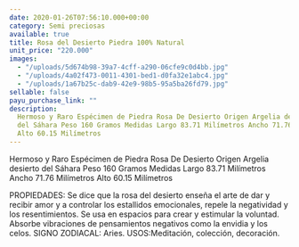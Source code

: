 ```yaml
---
date: 2020-01-26T07:56:10.000+00:00
category: Semi preciosas
available: true
title: Rosa del Desierto Piedra 100% Natural
unit_price: "220.000"
images:
  - "/uploads/5d674b98-39a7-4cff-a290-06cfe9c0d4bb.jpg"
  - "/uploads/4a02f473-0011-4301-bed1-d0fa32e1abc4.jpg"
  - "/uploads/1a67b25c-dab9-42e9-98b5-95a5ba26fd79.jpg"
sellable: false
payu_purchase_link: ""
description:
  Hermoso y Raro Espécimen de Piedra Rosa De Desierto Origen Argelia desierto
  del Sáhara Peso 160 Gramos Medidas Largo 83.71 Milímetros Ancho 71.76 Milímetros
  Alto 60.15 Milímetros
---
```


Hermoso y Raro Espécimen de Piedra Rosa De Desierto Origen Argelia desierto del Sáhara Peso 160 Gramos Medidas Largo 83.71 Milímetros Ancho 71.76 Milímetros Alto 60.15 Milímetros

PROPIEDADES: Se dice que la rosa del desierto enseña el arte de dar y recibir amor y a controlar los estallidos emocionales, repele la negatividad y los resentimientos. Se usa en espacios para crear y estimular la voluntad. Absorbe vibraciones de pensamientos negativos como la envidia y los celos. SIGNO ZODIACAL: Aries. USOS:Meditación, colección, decoración.
